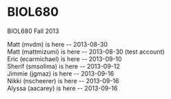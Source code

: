 BIOL680
=======

BIOL680 Fall 2013

Matt (mvdm) is here -- 2013-08-30  
Matt (mattmizumi) is here -- 2013-08-30 (test account)  
Eric (ecarmichael) is here -- 2013-09-10  
Sherif (smsolima) is here -- 2013-09-12  
Jimmie (jgmaz) is here -- 2013-09-16  
Nikki (nscheerer) is here -- 2013-09-16  
Alyssa (aacarey) is here -- 2013-09-16  